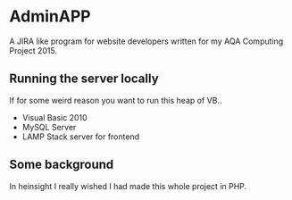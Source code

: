 # AdminAPP

A JIRA like program for website developers written for my AQA Computing Project 2015.

## Running the server locally

If for some weird reason you want to run this heap of VB..

- Visual Basic 2010
- MySQL Server
- LAMP Stack server for frontend

## Some background

In heinsight I really wished I had made this whole project in PHP.

